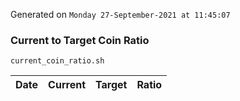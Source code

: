 Generated on `Monday 27-September-2021 at 11:45:07`

### Current to Target Coin Ratio
`current_coin_ratio.sh`

Date|Current|Target|Ratio
---|---|---|---
